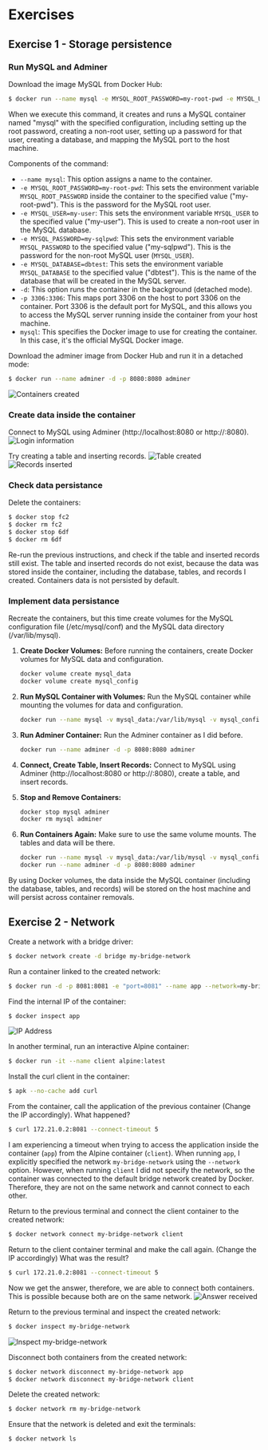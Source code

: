 # Exercises
## Exercise 1 - Storage persistence

### Run MySQL and Adminer
Download the image MySQL from Docker Hub:
```bash
$ docker run --name mysql -e MYSQL_ROOT_PASSWORD=my-root-pwd -e MYSQL_USER=my-user -e MYSQL_PASSWORD=my-sqlpwd -e MYSQL_DATABASE=dbtest -d -p 3306:3306 mysql
```
When we execute this command, it creates and runs a MySQL container named "mysql" with the specified configuration, including setting up the root password, creating a non-root user, setting up a password for that user, creating a database, and mapping the MySQL port to the host machine.

Components of the command:
- `--name mysql`: This option assigns a name to the container.
- `-e MYSQL_ROOT_PASSWORD=my-root-pwd`: This sets the environment variable `MYSQL_ROOT_PASSWORD` inside the container to the specified value ("my-root-pwd"). This is the password for the MySQL root user.
- `-e MYSQL_USER=my-user`: This sets the environment variable `MYSQL_USER` to the specified value ("my-user"). This is used to create a non-root user in the MySQL database.
- `-e MYSQL_PASSWORD=my-sqlpwd`: This sets the environment variable `MYSQL_PASSWORD` to the specified value ("my-sqlpwd"). This is the password for the non-root MySQL user (`MYSQL_USER`).
- `-e MYSQL_DATABASE=dbtest`: This sets the environment variable `MYSQL_DATABASE` to the specified value ("dbtest"). This is the name of the database that will be created in the MySQL server.
- `-d`: This option runs the container in the background (detached mode).
- `-p 3306:3306`: This maps port 3306 on the host to port 3306 on the container. Port 3306 is the default port for MySQL, and this allows you to access the MySQL server running inside the container from your host machine.
- `mysql`: This specifies the Docker image to use for creating the container. In this case, it's the official MySQL Docker image.

Download the adminer image from Docker Hub and run it in a detached mode:
```bash
$ docker run --name adminer -d -p 8080:8080 adminer
```

![Containers created](./images/Exercise1_01.png)

### Create data inside the container
Connect to MySQL using Adminer (http://localhost:8080 or http://<local-ip>:8080). 
![Login information](./images/Exercise1_02.png)

Try creating a table and inserting records.
![Table created](./images/Exercise1_03.png)
![Records inserted](./images/Exercise1_04.png)


### Check data persistance
Delete the containers:
```bash
$ docker stop fc2
$ docker rm fc2
$ docker stop 6df
$ docker rm 6df
```

Re-run the previous instructions, and check if the table and inserted records still exist. The table and inserted records do not exist, because the data was stored inside the container, including the database, tables, and records I created. Containers data is not persisted by default.


### Implement data persistance
Recreate the containers, but this time create volumes for the MySQL configuration file (/etc/mysql/conf) and the MySQL data directory (/var/lib/mysql).

1. **Create Docker Volumes:**
   Before running the containers, create Docker volumes for MySQL data and configuration.

   ```bash
   docker volume create mysql_data
   docker volume create mysql_config
   ```

2. **Run MySQL Container with Volumes:**
   Run the MySQL container while mounting the volumes for data and configuration.
   ```bash
   docker run --name mysql -v mysql_data:/var/lib/mysql -v mysql_config:/etc/mysql/conf.d -e MYSQL_ROOT_PASSWORD=my-root-pwd -e MYSQL_USER=my-user -e MYSQL_PASSWORD=my-sqlpwd -e MYSQL_DATABASE=dbtest -d -p 3306:3306 mysql
   ```

3. **Run Adminer Container:**
   Run the Adminer container as I did before.
   ```bash
   docker run --name adminer -d -p 8080:8080 adminer
   ```

4. **Connect, Create Table, Insert Records:**
   Connect to MySQL using Adminer (http://localhost:8080 or http://<local-ip>:8080), create a table, and insert records.

5. **Stop and Remove Containers:**

   ```bash
   docker stop mysql adminer
   docker rm mysql adminer
   ```

6. **Run Containers Again:**
   Make sure to use the same volume mounts. The tables and data will be there.

   ```bash
   docker run --name mysql -v mysql_data:/var/lib/mysql -v mysql_config:/etc/mysql/conf.d -e MYSQL_ROOT_PASSWORD=my-root-pwd -e MYSQL_USER=my-user -e MYSQL_PASSWORD=my-sqlpwd -e MYSQL_DATABASE=dbtest -d -p 3306:3306 mysql
   docker run --name adminer -d -p 8080:8080 adminer
   ```

By using Docker volumes, the data inside the MySQL container (including the database, tables, and records) will be stored on the host machine and will persist across container removals.


## Exercise 2 - Network
Create a network with a bridge driver:
```bash
$ docker network create -d bridge my-bridge-network
```

Run a container linked to the created network:
```bash
$ docker run -d -p 8081:8081 -e "port=8081" --name app --network=my-bridge-network edelpa/python-app:1.0
```

Find the internal IP of the container:
```bash
$ docker inspect app
```
![IP Address](./images/Exercise2_01.png)

In another terminal, run an interactive Alpine container:
```bash
$ docker run -it --name client alpine:latest
```

Install the curl client in the container:
```bash
$ apk --no-cache add curl
```

From the container, call the application of the previous container (Change the IP accordingly). What happened?
```bash
$ curl 172.21.0.2:8081 --connect-timeout 5
```
I am experiencing a timeout when trying to access the application inside the container (`app`) from the Alpine container (`client`). When running `app`, I explicitly specified the network `my-bridge-network` using the `--network` option. However, when running `client` I did not specify the network, so the container was connected to the default bridge network created by Docker. Therefore, they are not on the same network and cannot connect to each other.

Return to the previous terminal and connect the client container to the created network:
```bash
$ docker network connect my-bridge-network client
```

Return to the client container terminal and make the call again. (Change the IP accordingly) What was the result?
```bash
$ curl 172.21.0.2:8081 --connect-timeout 5
```
Now we get the answer, therefore, we are able to connect both containers. This is possible because both are on the same network.
![Answer received](./images/Exercise2_02.png)

Return to the previous terminal and inspect the created network:
```bash
$ docker inspect my-bridge-network
```
![Inspect my-bridge-network](./images/Exercise2_03.png)

Disconnect both containers from the created network:
```bash
$ docker network disconnect my-bridge-network app
$ docker network disconnect my-bridge-network client
```

Delete the created network:
```bash
$ docker network rm my-bridge-network
```

Ensure that the network is deleted and exit the terminals:
```bash
$ docker network ls
```

